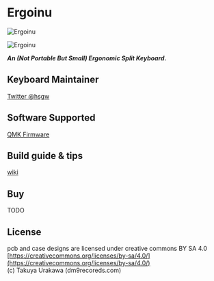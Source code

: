 Ergoinu
===

![Ergoinu](https://github.com/hsgw/ergoinu/wiki/images/keyboard_top.JPG)

![Ergoinu](https://github.com/hsgw/ergoinu/wiki/images/keyboard2.JPG)

***An (Not Portable But Small) Ergonomic Split Keyboard.***

## Keyboard Maintainer
[Twitter @hsgw](https://twitter.com/hsgw)

## Software Supported
[QMK Firmware](https://github.com/qmk/qmk_firmware)   

## Build guide & tips
[wiki](https://github.com/hsgw/ergoinu/wiki)

## Buy
TODO

## License
pcb and case designs are licensed under creative commons BY SA 4.0  
[https://creativecommons.org/licenses/by-sa/4.0/](https://creativecommons.org/licenses/by-sa/4.0/)   
(c) Takuya Urakawa (dm9recoreds.com)
